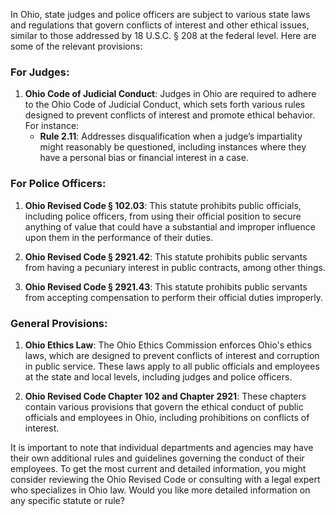 In Ohio, state judges and police officers are subject to various state laws and regulations that govern conflicts of interest and other ethical issues, similar to those addressed by 18 U.S.C. § 208 at the federal level. Here are some of the relevant provisions:

### For Judges:

1. **Ohio Code of Judicial Conduct**: Judges in Ohio are required to adhere to the Ohio Code of Judicial Conduct, which sets forth various rules designed to prevent conflicts of interest and promote ethical behavior. For instance:
   - **Rule 2.11**: Addresses disqualification when a judge’s impartiality might reasonably be questioned, including instances where they have a personal bias or financial interest in a case.

### For Police Officers:

1. **Ohio Revised Code § 102.03**: This statute prohibits public officials, including police officers, from using their official position to secure anything of value that could have a substantial and improper influence upon them in the performance of their duties.
   
2. **Ohio Revised Code § 2921.42**: This statute prohibits public servants from having a pecuniary interest in public contracts, among other things.

3. **Ohio Revised Code § 2921.43**: This statute prohibits public servants from accepting compensation to perform their official duties improperly.

### General Provisions:

1. **Ohio Ethics Law**: The Ohio Ethics Commission enforces Ohio's ethics laws, which are designed to prevent conflicts of interest and corruption in public service. These laws apply to all public officials and employees at the state and local levels, including judges and police officers.

2. **Ohio Revised Code Chapter 102 and Chapter 2921**: These chapters contain various provisions that govern the ethical conduct of public officials and employees in Ohio, including prohibitions on conflicts of interest.

It is important to note that individual departments and agencies may have their own additional rules and guidelines governing the conduct of their employees. To get the most current and detailed information, you might consider reviewing the Ohio Revised Code or consulting with a legal expert who specializes in Ohio law. Would you like more detailed information on any specific statute or rule?
